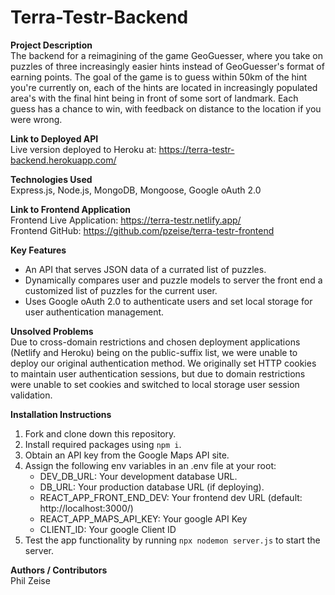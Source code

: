 # Terra-Testr-Backend

**Project Description**<br />
The backend for a reimagining of the game GeoGuesser, where you take on puzzles of three increasingly easier hints instead of GeoGuesser's format of earning points. The goal of the game is to guess within 50km of the hint you're currently on, each of the hints are located in increasingly populated area's with the final hint being in front of some sort of landmark. Each guess has a chance to win, with feedback on distance to the location if you were wrong.

**Link to Deployed API**<br />
Live version deployed to Heroku at: https://terra-testr-backend.herokuapp.com/

**Technologies Used**<br />
Express.js, Node.js, MongoDB, Mongoose, Google oAuth 2.0

**Link to Frontend Application**<br />
Frontend Live Application: https://terra-testr.netlify.app/<br />
Frontend GitHub: https://github.com/pzeise/terra-testr-frontend

**Key Features**<br />
- An API that serves JSON data of a currated list of puzzles. 
- Dynamically compares user and puzzle models to server the front end a customized list of puzzles for the current user.
- Uses Google oAuth 2.0 to authenticate users and set local storage for user authentication management. 

**Unsolved Problems**<br />
Due to cross-domain restrictions and chosen deployment applications (Netlify and Heroku) being on the public-suffix list, we were unable to deploy our original authentication method. We originally set HTTP cookies to maintain user authentication sessions, but due to domain restrictions were unable to set cookies and switched to local storage user session validation. 

**Installation Instructions**<br />
1. Fork and clone down this repository.
2. Install required packages using `npm i`.
3. Obtain an API key from the Google Maps API site. 
4. Assign the following env variables in an .env file at your root:
    - DEV_DB_URL: Your development database URL.
    - DB_URL: Your production database URL (if deploying).
    - REACT_APP_FRONT_END_DEV: Your frontend dev URL (default: http://localhost:3000/)
    - REACT_APP_MAPS_API_KEY: Your google API Key
    - CLIENT_ID: Your google Client ID
5. Test the app functionality by running `npx nodemon server.js` to start the server. 

**Authors / Contributors**<br />
Phil Zeise
